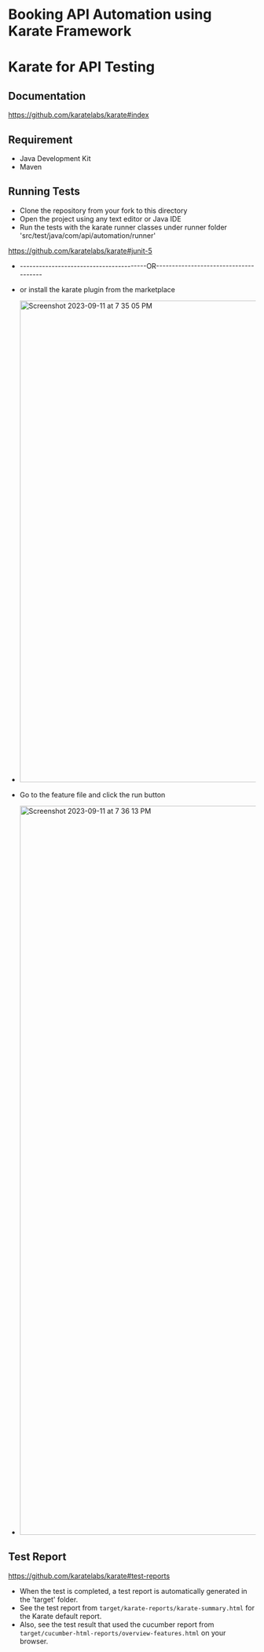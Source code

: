 # Booking API Automation using Karate Framework

# Karate for API Testing

## Documentation
https://github.com/karatelabs/karate#index


## Requirement
* Java Development Kit
* Maven


## Running Tests
* Clone the repository from your fork to this directory
* Open the project using any text editor or Java IDE
* Run the tests with the karate runner classes under runner folder 'src/test/java/com/api/automation/runner'

  
https://github.com/karatelabs/karate#junit-5

  
* ----------------------------------------OR--------------------------------------

  
* or install the karate plugin from the marketplace 
* <img width="981" alt="Screenshot 2023-09-11 at 7 35 05 PM" src="https://github.com/dk241294/Booking/assets/49711366/4ea2ed0f-4443-43ae-abaf-64af634f24e6">
* Go to the feature file and click the run button
* <img width="1485" alt="Screenshot 2023-09-11 at 7 36 13 PM" src="https://github.com/dk241294/Booking/assets/49711366/e71750ee-0c7b-4f16-a2aa-caeb8dc6a7b8">



## Test Report  

https://github.com/karatelabs/karate#test-reports

* When the test is completed, a test report is automatically generated in the 'target' folder.
* See the test report from `target/karate-reports/karate-summary.html` for the Karate default report.
* Also, see the test result that used the cucumber report from `target/cucumber-html-reports/overview-features.html` on your browser.

